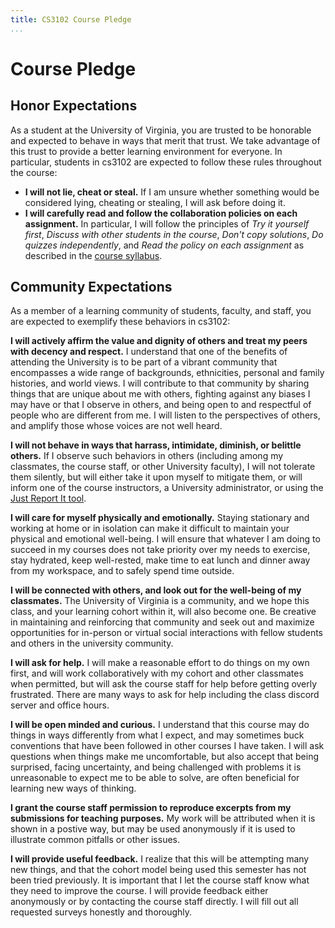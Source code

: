```yaml
---
title: CS3102 Course Pledge
...
```


# Course Pledge

## Honor Expectations

As a student at the University of Virginia, you are trusted to be honorable and expected to behave in ways that merit that trust. We take advantage of this trust to provide a better learning environment for everyone. In particular, students in cs3102 are expected to follow these rules throughout the course:

- **I will not lie, cheat or steal.** If I am unsure whether something would be considered lying, cheating or stealing, I will ask before doing it.
- **I will carefully read and follow the collaboration policies on each assignment.** In particular, I will follow the principles of *Try it yourself first*, *Discuss with other students in the course*, *Don't copy solutions*, *Do quizzes independently*, and *Read the policy on each assignment* as described in the [course syllabus](/syllabus.html).


## Community Expectations

As a member of a learning community of students, faculty, and staff,
you are expected to exemplify these behaviors in cs3102:

**I will actively affirm the value and dignity of others and treat my
  peers with decency and respect.** I understand that one of the
  benefits of attending the University is to be part of a vibrant
  community that encompasses a wide range of backgrounds, ethnicities,
  personal and family histories, and world views. I will contribute to
  that community by sharing things that are unique about me with
  others, fighting against any biases I may have or that I observe in
  others, and being open to and respectful of people who are different
  from me. I will listen to the perspectives of others, and amplify
  those whose voices are not well heard.

**I will not behave in ways that harrass, intimidate, diminish, or
  belittle others.** If I observe such behaviors in others (including
  among my classmates, the course staff, or other University faculty),
  I will not tolerate them silently, but will either take it upon
  myself to mitigate them, or will inform one of the course
  instructors, a University administrator, or using the [Just Report It tool](https://justreportit.virginia.edu/).

**I will care for myself physically and emotionally.** Staying
  stationary and working at home or in isolation can make it difficult to maintain
  your physical and emotional well-being. I will ensure that whatever
  I am doing to succeed in my courses does not take priority over my
  needs to exercise, stay hydrated, keep well-rested, make time to eat lunch and dinner   away from my workspace, and to safely spend time outside.

**I will be connected with others, and look out for the well-being of
my classmates.** The University of Virginia is a community, and we hope this class, and your learning cohort within it, will also become one. Be creative in
maintaining and reinforcing that community and seek out and maximize opportunities for in-person or virtual social interactions with fellow
students and others in the university community.

**I will ask for help.** I will make a reasonable effort to do things
on my own first, and will work collaboratively with my cohort and
other classmates when permitted, but will ask the course staff for
help before getting overly frustrated. There are many ways to ask for
help including the class discord server and office hours.

**I will be open minded and curious.** I understand that this course
  may do things in ways differently from what I expect, and may
  sometimes buck conventions that have been followed in other courses
  I have taken. I will ask questions when things make me
  uncomfortable, but also accept that being surprised, facing
  uncertainty, and being challenged with problems it is unreasonable
  to expect me to be able to solve, are often beneficial for learning
  new ways of thinking.

**I grant the course staff permission to reproduce excerpts from my
  submissions for teaching purposes.** My work will be attributed when
  it is shown in a postive way, but may be used anonymously if it is
  used to illustrate common pitfalls or other issues.

**I will provide useful feedback.** I realize that this will be
  attempting many new things, and that the cohort model being used
  this semester has not been tried previously. It is important that I
  let the course staff know what they need to improve the course. I
  will provide feedback either anonymously or by contacting the course
  staff directly. I will fill out all requested surveys honestly and
  thoroughly.

